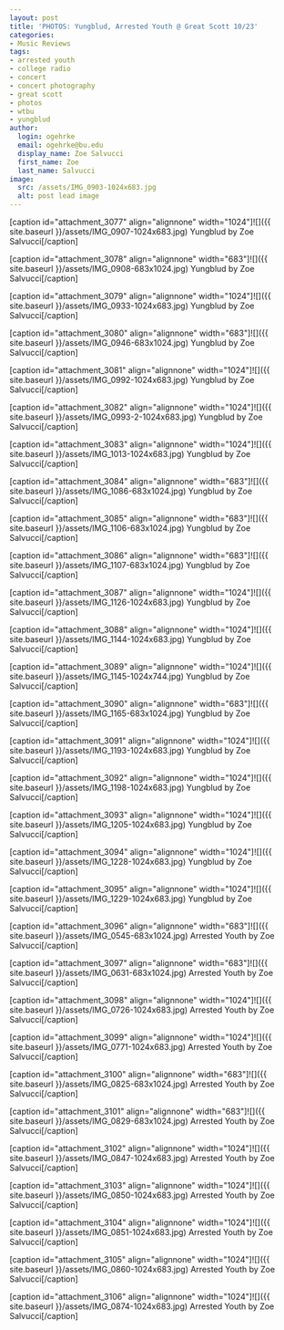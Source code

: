 ```yaml
---
layout: post
title: 'PHOTOS: Yungblud, Arrested Youth @ Great Scott 10/23'
categories:
- Music Reviews
tags:
- arrested youth
- college radio
- concert
- concert photography
- great scott
- photos
- wtbu
- yungblud
author:
  login: ogehrke
  email: ogehrke@bu.edu
  display_name: Zoe Salvucci
  first_name: Zoe
  last_name: Salvucci
image:
  src: /assets/IMG_0903-1024x683.jpg
  alt: post lead image
---
```

\[caption id="attachment\_3077" align="alignnone" width="1024"\]![]({{ site.baseurl }}/assets/IMG_0907-1024x683.jpg) Yungblud by Zoe Salvucci\[/caption\]

\[caption id="attachment\_3078" align="alignnone" width="683"\]![]({{ site.baseurl }}/assets/IMG_0908-683x1024.jpg) Yungblud by Zoe Salvucci\[/caption\]

\[caption id="attachment\_3079" align="alignnone" width="1024"\]![]({{ site.baseurl }}/assets/IMG_0933-1024x683.jpg) Yungblud by Zoe Salvucci\[/caption\]

\[caption id="attachment\_3080" align="alignnone" width="683"\]![]({{ site.baseurl }}/assets/IMG_0946-683x1024.jpg) Yungblud by Zoe Salvucci\[/caption\]

\[caption id="attachment\_3081" align="alignnone" width="1024"\]![]({{ site.baseurl }}/assets/IMG_0992-1024x683.jpg) Yungblud by Zoe Salvucci\[/caption\]

\[caption id="attachment\_3082" align="alignnone" width="1024"\]![]({{ site.baseurl }}/assets/IMG_0993-2-1024x683.jpg) Yungblud by Zoe Salvucci\[/caption\]

\[caption id="attachment\_3083" align="alignnone" width="1024"\]![]({{ site.baseurl }}/assets/IMG_1013-1024x683.jpg) Yungblud by Zoe Salvucci\[/caption\]

\[caption id="attachment\_3084" align="alignnone" width="683"\]![]({{ site.baseurl }}/assets/IMG_1086-683x1024.jpg) Yungblud by Zoe Salvucci\[/caption\]

\[caption id="attachment\_3085" align="alignnone" width="683"\]![]({{ site.baseurl }}/assets/IMG_1106-683x1024.jpg) Yungblud by Zoe Salvucci\[/caption\]

\[caption id="attachment\_3086" align="alignnone" width="683"\]![]({{ site.baseurl }}/assets/IMG_1107-683x1024.jpg) Yungblud by Zoe Salvucci\[/caption\]

\[caption id="attachment\_3087" align="alignnone" width="1024"\]![]({{ site.baseurl }}/assets/IMG_1126-1024x683.jpg) Yungblud by Zoe Salvucci\[/caption\]

\[caption id="attachment\_3088" align="alignnone" width="1024"\]![]({{ site.baseurl }}/assets/IMG_1144-1024x683.jpg) Yungblud by Zoe Salvucci\[/caption\]

\[caption id="attachment\_3089" align="alignnone" width="1024"\]![]({{ site.baseurl }}/assets/IMG_1145-1024x744.jpg) Yungblud by Zoe Salvucci\[/caption\]

\[caption id="attachment\_3090" align="alignnone" width="683"\]![]({{ site.baseurl }}/assets/IMG_1165-683x1024.jpg) Yungblud by Zoe Salvucci\[/caption\]

\[caption id="attachment\_3091" align="alignnone" width="1024"\]![]({{ site.baseurl }}/assets/IMG_1193-1024x683.jpg) Yungblud by Zoe Salvucci\[/caption\]

\[caption id="attachment\_3092" align="alignnone" width="1024"\]![]({{ site.baseurl }}/assets/IMG_1198-1024x683.jpg) Yungblud by Zoe Salvucci\[/caption\]

\[caption id="attachment\_3093" align="alignnone" width="1024"\]![]({{ site.baseurl }}/assets/IMG_1205-1024x683.jpg) Yungblud by Zoe Salvucci\[/caption\]

\[caption id="attachment\_3094" align="alignnone" width="1024"\]![]({{ site.baseurl }}/assets/IMG_1228-1024x683.jpg) Yungblud by Zoe Salvucci\[/caption\]

\[caption id="attachment\_3095" align="alignnone" width="1024"\]![]({{ site.baseurl }}/assets/IMG_1229-1024x683.jpg) Yungblud by Zoe Salvucci\[/caption\]

\[caption id="attachment\_3096" align="alignnone" width="683"\]![]({{ site.baseurl }}/assets/IMG_0545-683x1024.jpg) Arrested Youth by Zoe Salvucci\[/caption\]

\[caption id="attachment\_3097" align="alignnone" width="683"\]![]({{ site.baseurl }}/assets/IMG_0631-683x1024.jpg) Arrested Youth by Zoe Salvucci\[/caption\]

\[caption id="attachment\_3098" align="alignnone" width="1024"\]![]({{ site.baseurl }}/assets/IMG_0726-1024x683.jpg) Arrested Youth by Zoe Salvucci\[/caption\]

\[caption id="attachment\_3099" align="alignnone" width="1024"\]![]({{ site.baseurl }}/assets/IMG_0771-1024x683.jpg) Arrested Youth by Zoe Salvucci\[/caption\]

\[caption id="attachment\_3100" align="alignnone" width="683"\]![]({{ site.baseurl }}/assets/IMG_0825-683x1024.jpg) Arrested Youth by Zoe Salvucci\[/caption\]

\[caption id="attachment\_3101" align="alignnone" width="683"\]![]({{ site.baseurl }}/assets/IMG_0829-683x1024.jpg) Arrested Youth by Zoe Salvucci\[/caption\]

\[caption id="attachment\_3102" align="alignnone" width="1024"\]![]({{ site.baseurl }}/assets/IMG_0847-1024x683.jpg) Arrested Youth by Zoe Salvucci\[/caption\]

\[caption id="attachment\_3103" align="alignnone" width="1024"\]![]({{ site.baseurl }}/assets/IMG_0850-1024x683.jpg) Arrested Youth by Zoe Salvucci\[/caption\]

\[caption id="attachment\_3104" align="alignnone" width="1024"\]![]({{ site.baseurl }}/assets/IMG_0851-1024x683.jpg) Arrested Youth by Zoe Salvucci\[/caption\]

\[caption id="attachment\_3105" align="alignnone" width="1024"\]![]({{ site.baseurl }}/assets/IMG_0860-1024x683.jpg) Arrested Youth by Zoe Salvucci\[/caption\]

\[caption id="attachment\_3106" align="alignnone" width="1024"\]![]({{ site.baseurl }}/assets/IMG_0874-1024x683.jpg) Arrested Youth by Zoe Salvucci\[/caption\]